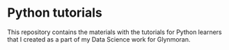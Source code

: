 # Python tutorials
This repository contains the materials with the tutorials for Python learners that I created as a part of my Data Science work for Glynmoran.
